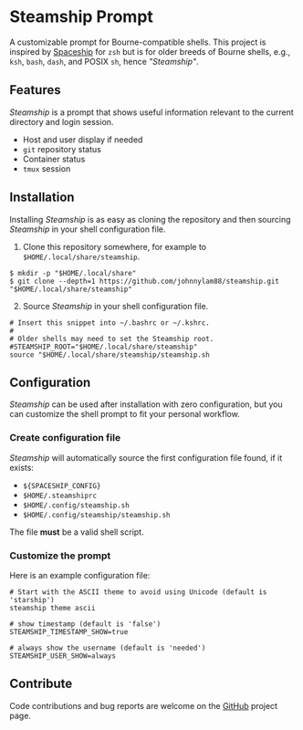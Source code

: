 # Steamship Prompt

A customizable prompt for Bourne-compatible shells.
This project is inspired by [Spaceship][] for `zsh` but is for older breeds
of Bourne shells, e.g., `ksh`, `bash`, `dash`, and POSIX `sh`, hence
*"Steamship"*.

## Features

*Steamship* is a prompt that shows useful information relevant to the current
directory and login session.

  - Host and user display if needed
  - `git` repository status
  - Container status
  - `tmux` session

## Installation

Installing *Steamship* is as easy as cloning the repository and then sourcing
*Steamship* in your shell configuration file.

  1. Clone this repository somewhere, for example to `$HOME/.local/share/steamship`.

    $ mkdir -p "$HOME/.local/share"
    $ git clone --depth=1 https://github.com/johnnylam88/steamship.git "$HOME/.local/share/steamship"

  2. Source *Steamship* in your shell configuration file.

    # Insert this snippet into ~/.bashrc or ~/.kshrc.
    #
    # Older shells may need to set the Steamship root.
    #STEAMSHIP_ROOT="$HOME/.local/share/steamship"
    source "$HOME/.local/share/steamship/steamship.sh

## Configuration

*Steamship* can be used after installation with zero configuration, but you
can customize the shell prompt to fit your personal workflow.

### Create configuration file

*Steamship* will automatically source the first configuration file found, if
it exists:

  * `${SPACESHIP_CONFIG}`
  * `$HOME/.steamshiprc`
  * `$HOME/.config/steamship.sh`
  * `$HOME/.config/steamship/steamship.sh`

The file **must** be a valid shell script.

### Customize the prompt

Here is an example configuration file:

    # Start with the ASCII theme to avoid using Unicode (default is 'starship')
    steamship theme ascii

    # show timestamp (default is 'false')
    STEAMSHIP_TIMESTAMP_SHOW=true

    # always show the username (default is 'needed')
    STEAMSHIP_USER_SHOW=always

## Contribute

Code contributions and bug reports are welcome on the [GitHub][] project page.

[GitHub]: https://github.com/johnnylam88/steamship
[Spaceship]: https://github.com/spaceship-prompt/spaceship-prompt
